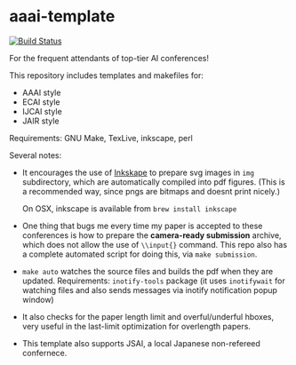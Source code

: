 
# aaai-template

[![Build Status](https://travis-ci.org/guicho271828/aaai-template.svg?branch=master)](https://travis-ci.org/guicho271828/aaai-template)

For the frequent attendants of top-tier AI conferences!

This repository includes templates and makefiles for:

+ AAAI style
+ ECAI style
+ IJCAI style
+ JAIR style

Requirements: GNU Make, TexLive, inkscape, perl

Several notes:

* It encourages the use of [Inkskape](https://inkscape.org/) to prepare svg
  images in `img` subdirectory, which are automatically compiled into pdf
  figures. (This is a recommended way, since pngs are bitmaps and doesnt print
  nicely.)
  
  On OSX, inkscape is available from `brew install inkscape`

* One thing that bugs me every time my paper is accepted to these conferences is how to prepare the **camera-ready submission** archive, which does not allow the use of `\\input{}` command. This repo also has a complete automated script for doing this, via `make submission`.

* `make auto` watches the source files and builds the pdf when they are updated. Requirements: `inotify-tools` package (it uses `inotifywait` for watching files and also sends messages via inotify notification popup window)

* It also checks for the paper length limit and overful/underful hboxes, very useful in the last-limit optimization for overlength papers.

* This template also supports JSAI, a local Japanese non-refereed confernece.

